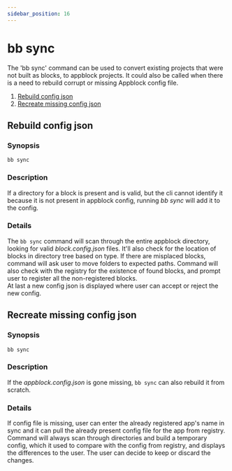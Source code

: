 ```yaml
---
sidebar_position: 16
---
```


# bb sync

The 'bb sync' command can be used to convert existing projects that were not built as blocks, to appblock projects.
It could also be called when there is a need to rebuild corrupt or missing Appblock config file.

1. [Rebuild config json](#rebuild-config-json)
2. [Recreate missing config json](#recreate-missing-config-json)

## Rebuild config json

### Synopsis

    bb sync

### Description

If a directory for a block is present and is valid, but the cli cannot identify it because it is not present in appblock config, running _bb sync_ will add it to the config.

### Details

The `bb sync` command will scan through the entire appblock directory, looking for valid _block.config.json_ files. It'll also check for the location of blocks in directory tree based on type. If there are misplaced blocks, command will ask user to move folders to expected paths. Command will also check with the registry for the existence of found blocks, and prompt user to register all the non-registered blocks.  
At last a new config json is displayed where user can accept or reject the new config.

<!-- ### Configuration -->

## Recreate missing config json

### Synopsis

    bb sync

### Description

If the _appblock.config.json_ is gone missing, `bb sync` can also rebuild it from scratch.

### Details

If config file is missing, user can enter the already registered app's name in sync and it can pull the already present config file for the app from registry.  
Command will always scan through directories and build a temporary config, which it used to compare with the config from registry, and displays the differences to the user. The user can decide to keep or discard the changes.

<!-- ### Configuration -->

